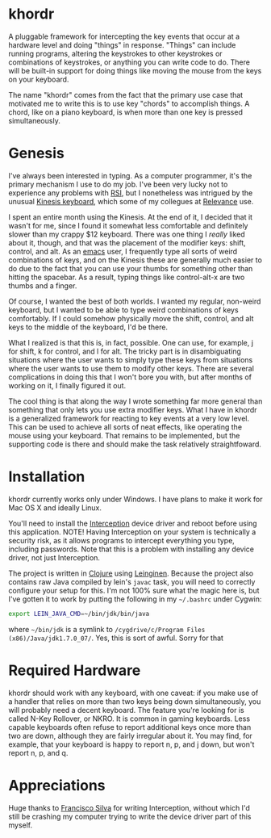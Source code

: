 # khordr

A pluggable framework for intercepting the key events that occur at a
hardware level and doing "things" in response. "Things" can include
running programs, altering the keystrokes to other keystrokes or
combinations of keystrokes, or anything you can write code to do.
There will be built-in support for doing things like moving the mouse
from the keys on your keyboard.

The name "khordr" comes from the fact that the primary use case that
motivated me to write this is to use key "chords" to accomplish
things. A chord, like on a piano keyboard, is when more than one key
is pressed simultaneously.

# Genesis

I've always been interested in typing. As a computer programmer, it's
the primary mechanism I use to do my job. I've been very lucky not to
experience any problems with
[RSI](http://en.wikipedia.org/wiki/Repetitive_strain_injury), but I
nonetheless was intrigued by the unusual
[Kinesis keyboard](http://www.kinesis-ergo.com/contoured.htm), which
some of my collegues at [Relevance](http://thinkrelevance.com) use.

I spent an entire month using the Kinesis. At the end of it, I decided
that it wasn't for me, since I found it somewhat less comfortable and
definitely slower than my crappy $12 keyboard. There was one thing I
*really* liked about it, though, and that was the placement of the
modifier keys: shift, control, and alt. As an
[emacs](http://en.wikipedia.org/wiki/Emacs) user, I frequently type
all sorts of weird combinations of keys, and on the Kinesis these are
generally much easier to do due to the fact that you can use your
thumbs for something other than hitting the spacebar. As a result,
typing things like control-alt-x are two thumbs and a finger.

Of course, I wanted the best of both worlds. I wanted my regular,
non-weird keyboard, but I wanted to be able to type weird combinations
of keys comfortably. If I could somehow physically move the shift,
control, and alt keys to the middle of the keyboard, I'd be there.

What I realized is that this is, in fact, possible. One can use, for
example, j for shift, k for control, and l for alt. The tricky part is
in disambiguating situations where the user wants to simply type these
keys from situations where the user wants to use them to modify other
keys. There are several complications in doing this that I won't bore
you with, but after months of working on it, I finally figured it out.

The cool thing is that along the way I wrote something far more
general than something that only lets you use extra modifier keys.
What I have in khordr is a generalized framework for reacting to key
events at a very low level. This can be used to achieve all sorts of
neat effects, like operating the mouse using your keyboard. That
remains to be implemented, but the supporting code is there and should
make the task relatively straightfoward.

# Installation

khordr currently works only under Windows. I have plans to make it
work for Mac OS X and ideally Linux.

You'll need to install the
[Interception](https://github.com/oblitum/Interception) device driver
and reboot before using this application. NOTE! Having Interception on
your system is technically a security risk, as it allows programs to
intercept everything you type, including passwords. Note that this is
a problem with installing any device driver, not just Interception.

The project is written in [Clojure](http://clojure.org) using
[Leinginen](https://github.com/technomancy/leiningen). Because the
project also contains raw Java compiled by lein's `javac` task, you
will need to correctly configure your setup for this. I'm not 100%
sure what the magic here is, but I've gotten it to work by putting the
following in my `~/.bashrc` under Cygwin:

```bash
export LEIN_JAVA_CMD=~/bin/jdk/bin/java
```

where `~/bin/jdk` is a symlink to
`/cygdrive/c/Program Files (x86)/Java/jdk1.7.0_07/`.
Yes, this is sort of awful. Sorry for that

# Required Hardware

khordr should work with any keyboard, with one caveat: if you make use
of a handler that relies on more than two keys being down
simultaneously, you will probably need a decent keyboard. The feature
you're looking for is called N-Key Rollover, or NKRO. It is common in
gaming keyboards. Less capable keyboards often refuse to report
additional keys once more than two are down, although they are fairly
irregular about it. You may find, for example, that your keyboard is
happy to report n, p, and j down, but won't report n, p, and q.

# Appreciations

Huge thanks to [Francisco Silva](http://oblita.com) for writing
Interception, without which I'd still be crashing my computer trying
to write the device driver part of this myself.
